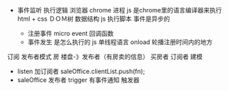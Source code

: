- 事件监听 执行逻辑
  浏览器 chrome 进程
  js 是chrome里的语言编译器来执行
  html + css ＤＯＭ树 数据结构
  js 执行脚本
  事件是异步的
  
  - 注册事件  micro event 回调函数
  - 事件发生 是怎么执行的
  js  单线程语言 onload
  轮播注册时间内的地方

订阅 发布者模式
房 楼盘-》发布者（有房卖的信息）
   买房者 订阅者
   建模
- listen 加订阅者
  saleOffice.clientList.push(fn);
- saleOffice 发布者
  trigger 有事件通知 触发器